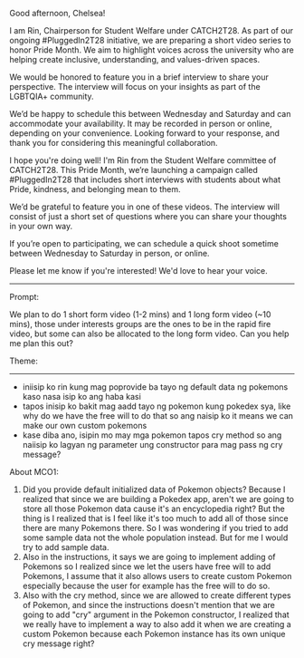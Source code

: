 

Good afternoon, Chelsea!

I am Rin, Chairperson for Student Welfare under CATCH2T28. As part of our ongoing #PluggedIn2T28 initiative, we are preparing a short video series to honor Pride Month. We aim to highlight voices across the university who are helping create inclusive, understanding, and values-driven spaces.

We would be honored to feature you in a brief interview to share your perspective. The interview will focus on your insights as part of the LGBTQIA+ community.

We’d be happy to schedule this between Wednesday and Saturday and can accommodate your availability. It may be recorded in person or online, depending on your convenience. Looking forward to your response, and thank you for considering this meaningful collaboration.




I hope you're doing well! I'm Rin from the Student Welfare committee of CATCH2T28. This Pride Month, we’re launching a campaign called #PluggedIn2T28 that includes short interviews with students about what Pride, kindness, and belonging mean to them.

We’d be grateful to feature you in one of these videos. The interview will consist of just a short set of questions where you can share your thoughts in your own way.

If you’re open to participating, we can schedule a quick shoot sometime between Wednesday to Saturday in person, or online.

Please let me know if you're interested! We'd love to hear your voice.

---

Prompt:

We plan to do 1 short form video (1-2 mins) and 1 long form video (~10 mins), those under interests groups are the ones to be in the rapid fire video, but some can also be allocated to the long form video. Can you help me plan this out?

Theme: 




---

- iniisip ko rin kung mag poprovide ba tayo ng default data ng pokemons kaso nasa isip ko ang haba kasi
- tapos inisip ko bakit mag aadd tayo ng pokemon kung pokedex sya, like why do we have the free will to do that so ang naisip ko it means we can make our own custom pokemons
- kase diba ano, isipin mo may mga pokemon tapos cry method so ang naiisip ko lagyan ng parameter ung constructor para mag pass ng cry message?

About MCO1:
1. Did you provide default initialized data of Pokemon objects? Because I realized that since we are building a Pokedex app, aren't we are going to store all those Pokemon data cause it's an encyclopedia right? But the thing is I realized that is I feel like it's too much to add all of those since there are many Pokemons there. So I was wondering if you tried to add some sample data not the whole population instead. But for me I would try to add sample data.
2. Also in the instructions, it says we are going to implement adding of Pokemons so I realized since we let the users have free will to add Pokemons, I assume that it also allows users to create custom Pokemon especially because the user for example has the free will to do so.
3. Also with the cry method, since we are allowed to create different types of Pokemon, and since the instructions doesn't mention that we are going to add "cry" argument in the Pokemon constructor, I realized that we really have to implement a way to also add it when we are creating a custom Pokemon because each Pokemon instance has its own unique cry message right?